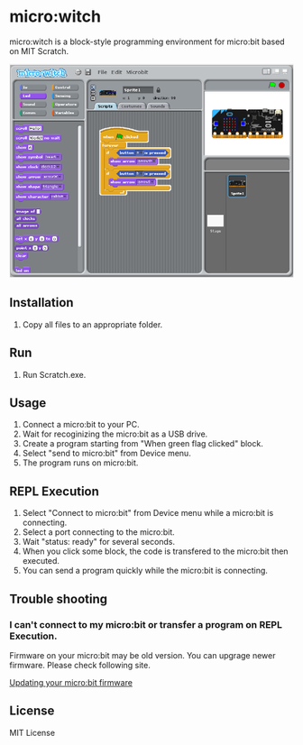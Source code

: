 # micro:witch
micro:witch is a block-style programming environment for micro:bit based on MIT Scratch.

![screenshot1](https://raw.githubusercontent.com/EiichiroIto/microwitch/master/src/images/screenshot1.png)

## Installation
1. Copy all files to an appropriate folder.

## Run
1. Run Scratch.exe.

## Usage
1. Connect a micro:bit to your PC.
1. Wait for recoginizing the micro:bit as a USB drive.
1. Create a program starting from "When green flag clicked" block.
1. Select "send to micro:bit" from Device menu.
1. The program runs on micro:bit.

## REPL Execution
1. Select "Connect to micro:bit" from Device menu while a micro:bit is connecting.
1. Select a port connecting to the micro:bit.
1. Wait "status: ready" for several seconds.
1. When you click some block, the code is transfered to the micro:bit then executed.
1. You can send a program quickly while the micro:bit is connecting.

## Trouble shooting
### I can't connect to my micro:bit or transfer a program on REPL Execution.
Firmware on your micro:bit may be old version. You can upgrage newer firmware. Please check following site.

[Updating your micro:bit firmware](https://microbit.org/ja/guide/firmware/)

## License
MIT License
